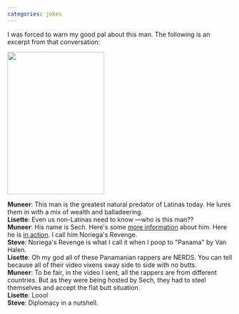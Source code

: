 ```yaml
---
categories: jokes
---
```


<p>I was forced to warn my good pal about this man. The following is an excerpt from that conversation:</p>

<p><img alt="" height="320" src="/sites/default/files/pictures/sech.jpeg" width="217" /></p>

**Muneer**: This man is the greatest natural predator of Latinas today. He lures them in with a mix of wealth and balladeering.<br>
**Lisette**: Even us non-Latinas need to know —who is this man??<br>
**Muneer**: His name is Sech. Here's some <a href="https://en.m.wikipedia.org/wiki/Sech_(singer)">more information</a> about him. Here he is <a href="https://m.youtube.com/watch?v=5EdZ0-iEG2I">in action</a>. I call him Noriega's Revenge.<br>
**Steve**: Noriega's Revenge is what I call it when I poop to "Panama" by Van Halen.<br>
**Lisette**: Oh my god all of these Panamanian rappers are NERDS. You can tell because all of their video vixens sway side to side with no butts.<br>
**Muneer**: To be fair, in the video I sent, all the rappers are from different countries.&nbsp;But as they were being hosted by Sech, they had to steel themselves and accept the flat butt situation.<br>
**Lisette**: Loool<br>
**Steve**: Diplomacy in a nutshell.
